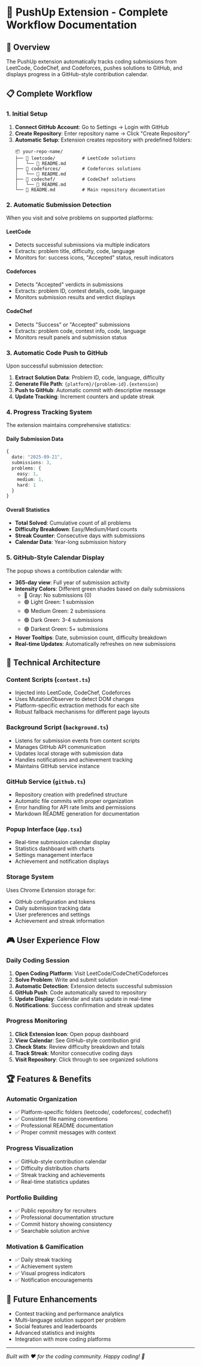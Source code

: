 # 🚀 PushUp Extension - Complete Workflow Documentation

## 🎯 Overview
The PushUp extension automatically tracks coding submissions from LeetCode, CodeChef, and Codeforces, pushes solutions to GitHub, and displays progress in a GitHub-style contribution calendar.

## 📋 Complete Workflow

### 1. **Initial Setup**
1. **Connect GitHub Account**: Go to Settings → Login with GitHub
2. **Create Repository**: Enter repository name → Click "Create Repository"
3. **Automatic Setup**: Extension creates repository with predefined folders:
   ```
   📦 your-repo-name/
   ├── 📁 leetcode/          # LeetCode solutions
   │   └── 📄 README.md
   ├── 📁 codeforces/        # Codeforces solutions  
   │   └── 📄 README.md
   ├── 📁 codechef/          # CodeChef solutions
   │   └── 📄 README.md
   └── 📄 README.md          # Main repository documentation
   ```

### 2. **Automatic Submission Detection**
When you visit and solve problems on supported platforms:

#### **LeetCode**
- Detects successful submissions via multiple indicators
- Extracts: problem title, difficulty, code, language
- Monitors for: success icons, "Accepted" status, result indicators

#### **Codeforces**  
- Detects "Accepted" verdicts in submissions
- Extracts: problem ID, contest details, code, language
- Monitors submission results and verdict displays

#### **CodeChef**
- Detects "Success" or "Accepted" submissions  
- Extracts: problem code, contest info, code, language
- Monitors result panels and submission status

### 3. **Automatic Code Push to GitHub**
Upon successful submission detection:
1. **Extract Solution Data**: Problem ID, code, language, difficulty
2. **Generate File Path**: `{platform}/{problem-id}.{extension}`
3. **Push to GitHub**: Automatic commit with descriptive message
4. **Update Tracking**: Increment counters and update streak

### 4. **Progress Tracking System**
The extension maintains comprehensive statistics:

#### **Daily Submission Data**
```typescript
{
  date: "2025-09-21",
  submissions: 3,
  problems: {
    easy: 1,
    medium: 1, 
    hard: 1
  }
}
```

#### **Overall Statistics**
- **Total Solved**: Cumulative count of all problems
- **Difficulty Breakdown**: Easy/Medium/Hard counts
- **Streak Counter**: Consecutive days with submissions
- **Calendar Data**: Year-long submission history

### 5. **GitHub-Style Calendar Display**
The popup shows a contribution calendar with:
- **365-day view**: Full year of submission activity
- **Intensity Colors**: Different green shades based on daily submissions
  - 🔲 Gray: No submissions (0)
  - 🟢 Light Green: 1 submission
  - 🟢 Medium Green: 2 submissions  
  - 🟢 Dark Green: 3-4 submissions
  - 🟢 Darkest Green: 5+ submissions
- **Hover Tooltips**: Date, submission count, difficulty breakdown
- **Real-time Updates**: Automatically refreshes on new submissions

## 🔧 Technical Architecture

### **Content Scripts** (`content.ts`)
- Injected into LeetCode, CodeChef, Codeforces
- Uses MutationObserver to detect DOM changes
- Platform-specific extraction methods for each site
- Robust fallback mechanisms for different page layouts

### **Background Script** (`background.ts`)
- Listens for submission events from content scripts
- Manages GitHub API communication
- Updates local storage with submission data
- Handles notifications and achievement tracking
- Maintains GitHub service instance

### **GitHub Service** (`github.ts`)
- Repository creation with predefined structure
- Automatic file commits with proper organization
- Error handling for API rate limits and permissions
- Markdown README generation for documentation

### **Popup Interface** (`App.tsx`)
- Real-time submission calendar display
- Statistics dashboard with charts
- Settings management interface
- Achievement and notification displays

### **Storage System**
Uses Chrome Extension storage for:
- GitHub configuration and tokens
- Daily submission tracking data
- User preferences and settings
- Achievement and streak information

## 🎮 User Experience Flow

### **Daily Coding Session**
1. **Open Coding Platform**: Visit LeetCode/CodeChef/Codeforces
2. **Solve Problem**: Write and submit solution
3. **Automatic Detection**: Extension detects successful submission
4. **GitHub Push**: Code automatically saved to repository
5. **Update Display**: Calendar and stats update in real-time
6. **Notifications**: Success confirmation and streak updates

### **Progress Monitoring**
1. **Click Extension Icon**: Open popup dashboard
2. **View Calendar**: See GitHub-style contribution grid
3. **Check Stats**: Review difficulty breakdown and totals
4. **Track Streak**: Monitor consecutive coding days
5. **Visit Repository**: Click through to see organized solutions

## 🏆 Features & Benefits

### **Automatic Organization**
- ✅ Platform-specific folders (leetcode/, codeforces/, codechef/)
- ✅ Consistent file naming conventions
- ✅ Professional README documentation
- ✅ Proper commit messages with context

### **Progress Visualization**
- ✅ GitHub-style contribution calendar
- ✅ Difficulty distribution charts
- ✅ Streak tracking and achievements
- ✅ Real-time statistics updates

### **Portfolio Building**
- ✅ Public repository for recruiters
- ✅ Professional documentation structure
- ✅ Commit history showing consistency
- ✅ Searchable solution archive

### **Motivation & Gamification**
- ✅ Daily streak tracking
- ✅ Achievement system
- ✅ Visual progress indicators
- ✅ Notification encouragements

## 🔮 Future Enhancements
- Contest tracking and performance analytics
- Multi-language solution support per problem
- Social features and leaderboards
- Advanced statistics and insights
- Integration with more coding platforms

---

*Built with ❤️ for the coding community. Happy coding! 🚀*